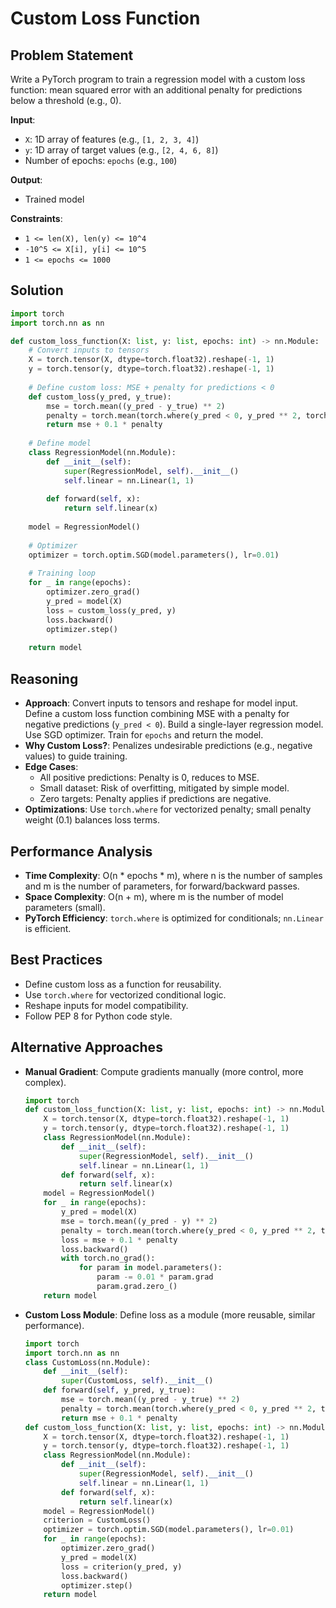 # Custom Loss Function

## Problem Statement
Write a PyTorch program to train a regression model with a custom loss function: mean squared error with an additional penalty for predictions below a threshold (e.g., 0).

**Input**:
- `X`: 1D array of features (e.g., `[1, 2, 3, 4]`)
- `y`: 1D array of target values (e.g., `[2, 4, 6, 8]`)
- Number of epochs: `epochs` (e.g., `100`)

**Output**:
- Trained model

**Constraints**:
- `1 <= len(X), len(y) <= 10^4`
- `-10^5 <= X[i], y[i] <= 10^5`
- `1 <= epochs <= 1000`

## Solution
```python
import torch
import torch.nn as nn

def custom_loss_function(X: list, y: list, epochs: int) -> nn.Module:
    # Convert inputs to tensors
    X = torch.tensor(X, dtype=torch.float32).reshape(-1, 1)
    y = torch.tensor(y, dtype=torch.float32).reshape(-1, 1)
    
    # Define custom loss: MSE + penalty for predictions < 0
    def custom_loss(y_pred, y_true):
        mse = torch.mean((y_pred - y_true) ** 2)
        penalty = torch.mean(torch.where(y_pred < 0, y_pred ** 2, torch.tensor(0.0)))
        return mse + 0.1 * penalty
    
    # Define model
    class RegressionModel(nn.Module):
        def __init__(self):
            super(RegressionModel, self).__init__()
            self.linear = nn.Linear(1, 1)
        
        def forward(self, x):
            return self.linear(x)
    
    model = RegressionModel()
    
    # Optimizer
    optimizer = torch.optim.SGD(model.parameters(), lr=0.01)
    
    # Training loop
    for _ in range(epochs):
        optimizer.zero_grad()
        y_pred = model(X)
        loss = custom_loss(y_pred, y)
        loss.backward()
        optimizer.step()
    
    return model
```

## Reasoning
- **Approach**: Convert inputs to tensors and reshape for model input. Define a custom loss function combining MSE with a penalty for negative predictions (`y_pred < 0`). Build a single-layer regression model. Use SGD optimizer. Train for `epochs` and return the model.
- **Why Custom Loss?**: Penalizes undesirable predictions (e.g., negative values) to guide training.
- **Edge Cases**:
  - All positive predictions: Penalty is 0, reduces to MSE.
  - Small dataset: Risk of overfitting, mitigated by simple model.
  - Zero targets: Penalty applies if predictions are negative.
- **Optimizations**: Use `torch.where` for vectorized penalty; small penalty weight (0.1) balances loss terms.

## Performance Analysis
- **Time Complexity**: O(n * epochs * m), where n is the number of samples and m is the number of parameters, for forward/backward passes.
- **Space Complexity**: O(n + m), where m is the number of model parameters (small).
- **PyTorch Efficiency**: `torch.where` is optimized for conditionals; `nn.Linear` is efficient.

## Best Practices
- Define custom loss as a function for reusability.
- Use `torch.where` for vectorized conditional logic.
- Reshape inputs for model compatibility.
- Follow PEP 8 for Python code style.

## Alternative Approaches
- **Manual Gradient**: Compute gradients manually (more control, more complex).
  ```python
  import torch
  def custom_loss_function(X: list, y: list, epochs: int) -> nn.Module:
      X = torch.tensor(X, dtype=torch.float32).reshape(-1, 1)
      y = torch.tensor(y, dtype=torch.float32).reshape(-1, 1)
      class RegressionModel(nn.Module):
          def __init__(self):
              super(RegressionModel, self).__init__()
              self.linear = nn.Linear(1, 1)
          def forward(self, x):
              return self.linear(x)
      model = RegressionModel()
      for _ in range(epochs):
          y_pred = model(X)
          mse = torch.mean((y_pred - y) ** 2)
          penalty = torch.mean(torch.where(y_pred < 0, y_pred ** 2, torch.tensor(0.0)))
          loss = mse + 0.1 * penalty
          loss.backward()
          with torch.no_grad():
              for param in model.parameters():
                  param -= 0.01 * param.grad
                  param.grad.zero_()
      return model
  ```
- **Custom Loss Module**: Define loss as a module (more reusable, similar performance).
  ```python
  import torch
  import torch.nn as nn
  class CustomLoss(nn.Module):
      def __init__(self):
          super(CustomLoss, self).__init__()
      def forward(self, y_pred, y_true):
          mse = torch.mean((y_pred - y_true) ** 2)
          penalty = torch.mean(torch.where(y_pred < 0, y_pred ** 2, torch.tensor(0.0)))
          return mse + 0.1 * penalty
  def custom_loss_function(X: list, y: list, epochs: int) -> nn.Module:
      X = torch.tensor(X, dtype=torch.float32).reshape(-1, 1)
      y = torch.tensor(y, dtype=torch.float32).reshape(-1, 1)
      class RegressionModel(nn.Module):
          def __init__(self):
              super(RegressionModel, self).__init__()
              self.linear = nn.Linear(1, 1)
          def forward(self, x):
              return self.linear(x)
      model = RegressionModel()
      criterion = CustomLoss()
      optimizer = torch.optim.SGD(model.parameters(), lr=0.01)
      for _ in range(epochs):
          optimizer.zero_grad()
          y_pred = model(X)
          loss = criterion(y_pred, y)
          loss.backward()
          optimizer.step()
      return model
  ```